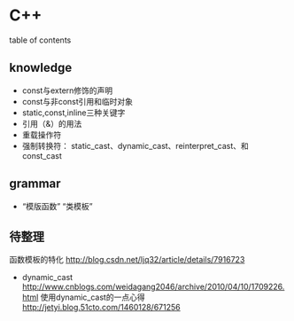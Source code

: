 ﻿# C++ 

table of contents

## knowledge
* const与extern修饰的声明
* const与非const引用和临时对象
* static,const,inline三种关键字
* 引用（&）的用法
* 重载操作符
* 强制转换符： static_cast、dynamic_cast、reinterpret_cast、和 const_cast

## grammar
* “模版函数” “类模板”


## 待整理

函数模板的特化
http://blog.csdn.net/ljq32/article/details/7916723


* dynamic_cast
http://www.cnblogs.com/weidagang2046/archive/2010/04/10/1709226.html
使用dynamic_cast的一点心得
http://jetyi.blog.51cto.com/1460128/671256









